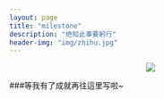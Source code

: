 ```yaml
---
layout: page
title: "milestone"
description: "绝知此事要躬行"
header-img: "img/zhihu.jpg"
---
```



<center>
    <p><img src="http://img3.doubanio.com/view/photo/photo/public/p2306272158.jpg"></p>
</center>


###等我有了成就再往這里写啦~








